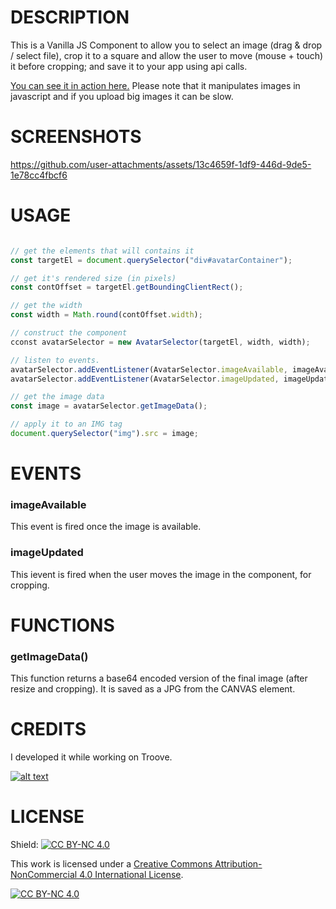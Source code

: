 # DESCRIPTION
This is a Vanilla JS Component to allow you to select an image (drag & drop / select file), crop it to a square and allow the user to move (mouse + touch) it before cropping; and save it to your app using api calls.

[You can see it in action here.](https://plnkr.co/plunk/dsFhprkuTFIz1X1k) Please note that it manipulates images in javascript and if you upload big images it can be slow.

# SCREENSHOTS
https://github.com/user-attachments/assets/13c4659f-1df9-446d-9de5-1e78cc4fbcf6

# USAGE
```javascript

// get the elements that will contains it
const targetEl = document.querySelector("div#avatarContainer");

// get it's rendered size (in pixels)
const contOffset = targetEl.getBoundingClientRect();

// get the width
const width = Math.round(contOffset.width);

// construct the component
cconst avatarSelector = new AvatarSelector(targetEl, width, width);

// listen to events. 
avatarSelector.addEventListener(AvatarSelector.imageAvailable, imageAvailable);
avatarSelector.addEventListener(AvatarSelector.imageUpdated, imageUpdated);

// get the image data
const image = avatarSelector.getImageData();

// apply it to an IMG tag
document.querySelector("img").src = image;
```

# EVENTS
### imageAvailable
This event is fired once the image is available.

### imageUpdated
This ievent is fired when the user moves the image in the component, for cropping.

# FUNCTIONS
### getImageData()
This function returns a base64 encoded version of the final image (after resize and cropping). It is saved as a JPG from the CANVAS element.

# CREDITS
I developed it while working on Troove.



[![alt text](https://troove.app/favicon-192x192.png "Troove Logo")](https://troove.app)

# LICENSE
Shield: [![CC BY-NC 4.0][cc-by-nc-shield]][cc-by-nc]

This work is licensed under a
[Creative Commons Attribution-NonCommercial 4.0 International License][cc-by-nc].

[![CC BY-NC 4.0][cc-by-nc-image]][cc-by-nc]

[cc-by-nc]: https://creativecommons.org/licenses/by-nc/4.0/
[cc-by-nc-image]: https://licensebuttons.net/l/by-nc/4.0/88x31.png
[cc-by-nc-shield]: https://img.shields.io/badge/License-CC%20BY--NC%204.0-lightgrey.svg

